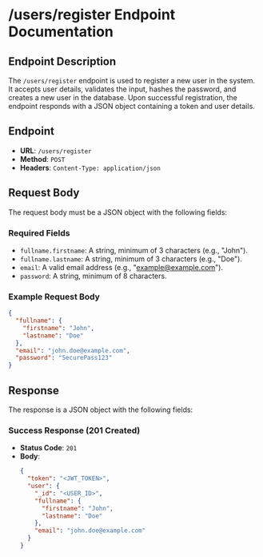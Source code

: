 # /users/register Endpoint Documentation

## Endpoint Description
The `/users/register` endpoint is used to register a new user in the system. It accepts user details, validates the input, hashes the password, and creates a new user in the database. Upon successful registration, the endpoint responds with a JSON object containing a token and user details.

## Endpoint
- **URL**: `/users/register`
- **Method**: `POST`
- **Headers**: `Content-Type: application/json`

## Request Body
The request body must be a JSON object with the following fields:

### Required Fields
- `fullname.firstname`: A string, minimum of 3 characters (e.g., "John").
- `fullname.lastname`: A string, minimum of 3 characters (e.g., "Doe").
- `email`: A valid email address (e.g., "example@example.com").
- `password`: A string, minimum of 8 characters.

### Example Request Body
```json
{
  "fullname": {
    "firstname": "John",
    "lastname": "Doe"
  },
  "email": "john.doe@example.com",
  "password": "SecurePass123"
}
```

## Response
The response is a JSON object with the following fields:

### Success Response (201 Created)
- **Status Code**: `201`
- **Body**:
  ```json
  {
    "token": "<JWT_TOKEN>",
    "user": {
      "_id": "<USER_ID>",
      "fullname": {
        "firstname": "John",
        "lastname": "Doe"
      },
      "email": "john.doe@example.com"
    }
  }
  ```
